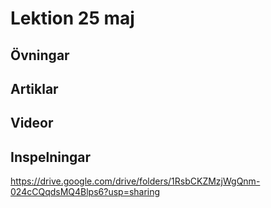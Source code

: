 # Lektion 25 maj

## Övningar

## Artiklar

## Videor

## Inspelningar

https://drive.google.com/drive/folders/1RsbCKZMzjWgQnm-024cCQqdsMQ4Blps6?usp=sharing
